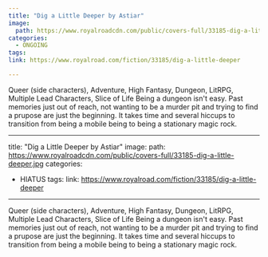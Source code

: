 ```yaml
---
title: "Dig a Little Deeper by Astiar"
image:
  path: https://www.royalroadcdn.com/public/covers-full/33185-dig-a-little-deeper.jpg
categories:
  - ONGOING
tags:
link: https://www.royalroad.com/fiction/33185/dig-a-little-deeper

---
```

Queer (side characters), Adventure, High Fantasy, Dungeon, LitRPG, Multiple Lead Characters, Slice of Life
Being a dungeon isn't easy. Past memories just out of reach, not wanting to be a murder pit and trying to find a prupose are just the beginning. It takes time and several hiccups to transition from being a mobile being to being a stationary magic rock.

---
title: "Dig a Little Deeper by Astiar"
image:
  path: https://www.royalroadcdn.com/public/covers-full/33185-dig-a-little-deeper.jpg
categories:
  - HIATUS
tags:
link: https://www.royalroad.com/fiction/33185/dig-a-little-deeper

---
Queer (side characters), Adventure, High Fantasy, Dungeon, LitRPG, Multiple Lead Characters, Slice of Life
Being a dungeon isn't easy. Past memories just out of reach, not wanting to be a murder pit and trying to find a prupose are just the beginning. It takes time and several hiccups to transition from being a mobile being to being a stationary magic rock.

